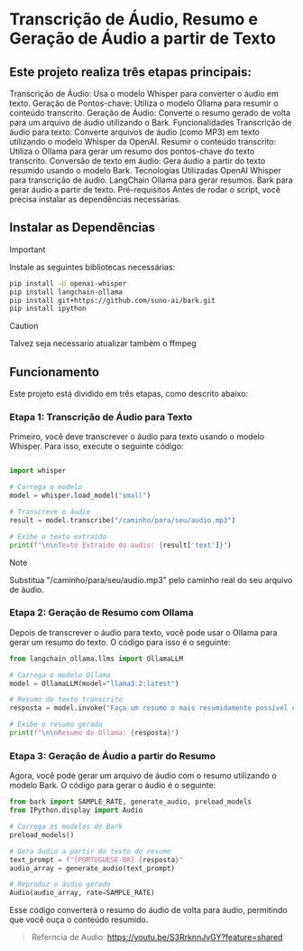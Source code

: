 
# Transcrição de Áudio, Resumo e Geração de Áudio a partir de Texto
## Este projeto realiza três etapas principais:

Transcrição de Áudio: Usa o modelo Whisper para converter o áudio em texto.
Geração de Pontos-chave: Utiliza o modelo Ollama para resumir o conteúdo transcrito.
Geração de Áudio: Converte o resumo gerado de volta para um arquivo de áudio utilizando o Bark.
Funcionalidades
Transcrição de áudio para texto: Converte arquivos de áudio (como MP3) em texto utilizando o modelo Whisper da OpenAI.
Resumir o conteúdo transcrito: Utiliza o Ollama para gerar um resumo dos pontos-chave do texto transcrito.
Conversão de texto em áudio: Gera áudio a partir do texto resumido usando o modelo Bark.
Tecnologias Utilizadas
OpenAI Whisper para transcrição de áudio.
LangChain Ollama para gerar resumos.
Bark para gerar áudio a partir de texto.
Pré-requisitos
Antes de rodar o script, você precisa instalar as dependências necessárias.

## Instalar as Dependências
> [!IMPORTANT]
> Instale as seguintes bibliotecas necessárias:
> ```bash bash
> pip install -U openai-whisper
> pip install langchain-ollama
> pip install git+https://github.com/suno-ai/bark.git
> pip install ipython
> ```

> [!CAUTION]
> Talvez seja necessario atualizar também o ffmpeg
## Funcionamento
Este projeto está dividido em três etapas, como descrito abaixo:

### Etapa 1: Transcrição de Áudio para Texto
Primeiro, você deve transcrever o áudio para texto usando o modelo Whisper. Para isso, execute o seguinte código:

```python python

import whisper

# Carrega o modelo
model = whisper.load_model("small")

# Transcreve o áudio
result = model.transcribe("/caminho/para/seu/audio.mp3")

# Exibe o texto extraído
print(f"\n\nTexto Extraido do audio: {result['text']}")
```
>[!NOTE]
> Substitua "/caminho/para/seu/audio.mp3" pelo caminho real do seu arquivo de áudio.

### Etapa 2: Geração de Resumo com Ollama
Depois de transcrever o áudio para texto, você pode usar o Ollama para gerar um resumo do texto. O código para isso é o seguinte:

```python python
from langchain_ollama.llms import OllamaLLM

# Carrega o modelo Ollama
model = OllamaLLM(model="llama3.2:latest")

# Resumo do texto transcrito
resposta = model.invoke("Faça um resumo o mais resumidamente possível com os principais pontos-chaves do seguinte texto:  "+result['text'])

# Exibe o resumo gerado
print(f"\n\nResumo do Ollama: {resposta}")
```

### Etapa 3: Geração de Áudio a partir do Resumo
Agora, você pode gerar um arquivo de áudio com o resumo utilizando o modelo Bark. O código para gerar o áudio é o seguinte:

```python python
from bark import SAMPLE_RATE, generate_audio, preload_models
from IPython.display import Audio

# Carrega os modelos do Bark
preload_models()

# Gera áudio a partir do texto do resumo
text_prompt = f"[PORTUGUESE-BR] {resposta}"
audio_array = generate_audio(text_prompt)

# Reproduz o áudio gerado
Audio(audio_array, rate=SAMPLE_RATE)
```
Esse código converterá o resumo do áudio de volta para áudio, permitindo que você ouça o conteúdo resumido.

> Referncia de Audio: https://youtu.be/S3RrknnJvGY?feature=shared


